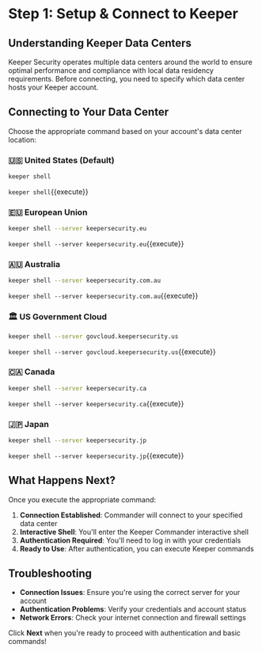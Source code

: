 # Step 1: Setup & Connect to Keeper

## Understanding Keeper Data Centers

Keeper Security operates multiple data centers around the world to ensure optimal performance and compliance with local data residency requirements. Before connecting, you need to specify which data center hosts your Keeper account.

## Connecting to Your Data Center

Choose the appropriate command based on your account's data center location:

### 🇺🇸 United States (Default)
```bash
keeper shell
```
`keeper shell`{{execute}}

### 🇪🇺 European Union
```bash
keeper shell --server keepersecurity.eu
```
`keeper shell --server keepersecurity.eu`{{execute}}

### 🇦🇺 Australia
```bash
keeper shell --server keepersecurity.com.au
```
`keeper shell --server keepersecurity.com.au`{{execute}}

### 🏛️ US Government Cloud
```bash
keeper shell --server govcloud.keepersecurity.us
```
`keeper shell --server govcloud.keepersecurity.us`{{execute}}

### 🇨🇦 Canada
```bash
keeper shell --server keepersecurity.ca
```
`keeper shell --server keepersecurity.ca`{{execute}}

### 🇯🇵 Japan
```bash
keeper shell --server keepersecurity.jp
```
`keeper shell --server keepersecurity.jp`{{execute}}

## What Happens Next?

Once you execute the appropriate command:

1. **Connection Established**: Commander will connect to your specified data center
2. **Interactive Shell**: You'll enter the Keeper Commander interactive shell
3. **Authentication Required**: You'll need to log in with your credentials
4. **Ready to Use**: After authentication, you can execute Keeper commands

## Troubleshooting

- **Connection Issues**: Ensure you're using the correct server for your account
- **Authentication Problems**: Verify your credentials and account status
- **Network Errors**: Check your internet connection and firewall settings

Click **Next** when you're ready to proceed with authentication and basic commands!

